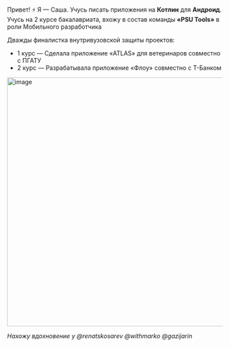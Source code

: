 Привет! ⚡ Я — Саша. Учусь писать приложения на **Котлин** для **Андроид**.
Учусь на 2 курсе бакалавриата, вхожу в состав команды **«PSU Tools»** в роли Мобильного разработчика  

Дважды финалистка внутривузовской защиты проектов:
- 1 курс — Сделала приложение «ATLAS» для ветеринаров совместно с ПГАТУ
- 2 курс — Разрабатывала приложение «Флоу» совместно с Т-Банком  

<img width="807" height="582" alt="image" src="https://github.com/user-attachments/assets/ea8c9d30-c10d-49d3-a082-cf62e8344faa" />  

*Нахожу вдохновение у @renatskosarev @withmarko @gazijarin* 
